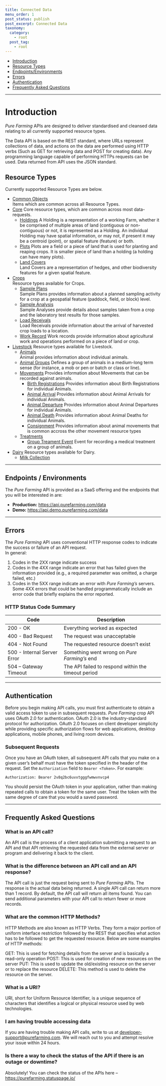 ```yaml
---
title: Connected Data
menu_order: 1
post_status: publish
post_excerpt: Connected Data
taxonomy:
  category:
    - root
  post_tag:
    - root
---
```


- [Introduction](#introduction)
- [Resource Types](#resource-types)
- [Endpoints/Environments](#endpoints-environments)
- [Errors](#errors)
- [Authentication](#authentication)
- [Frequently Asked Questions](#frequently-asked-questions)

---

# Introduction

_Pure Farming_ APIs are designed to deliver standardised and cleansed data relating to all currently supported resource types.

The Data API is based on the REST standard, where URLs represent collections of data, and actions on the data are performed using HTTP verbs (Such as GET for retrieving data and POST for creating data). Any programming language capable of performing HTTPs requests can be used. Data returned from API uses the JSON standard.

## Resource Types

Currently supported Resource Types are below.

- [Common Objects](/resource-types/common.md)  
  Items which are common across all Resource Types.
- [Core](/resource-types/core)
  Core resource types, which are common across most data-requests.
  - [Holdings](/resource-types/core/holdings.md)
    A Holding is a representation of a working Farm, whether it be comprised of multiple areas of land (contiguous or non-contiguous) or not, it is represented as a Holding. An individual Holding may have spatial information, or may not, if present it may be a centroid (point), or spatial feature (feature) or both.
  - [Plots](/resource-types/core/plots.md)
    Plots are a field or a piece of land that is used for planting and reaping crops.
    It is smaller piece of land than a holding (a holding can have many plots).
  - [Land Covers](/resource-types/core/land-covers.md)  
    Land Covers are a representation of hedges, and other biodiversity features for a given spatial feature.
- [Crops](/resource-types/crops)  
  Resource types available for Crops.
  - [Sample Plans](/resource-types/crops/sample-plan.md)  
    Sample Plans provides information about a planned sampling activity for a crop at a geospatial feature (paddock, field, or block) level.
  - [Sample Analysis](/resource-types/crops/sample-analysis.md)  
    Sample Analyses provide details about samples taken from a crop and the laboratory test results for those samples.
  - [Load Receivals](/resource-types/crops/load-receival.md)  
    Load Receivals provide information about the arrival of harvested crop loads to a location.
  - [Work Record](/resource-types/crops/work-record.md)
    Work records provide information about agricultural work and operations performed on a piece of land or crop.
- [Livestock](/resource-types/livestock)
  Resource types available for Livestock.
  - [Animals](/resource-types/livestock/animals.md)  
    Animal provides information about individual animals.
  - [Animal Groups](/resource-types/livestock/animal-group.md)
    Defines a group of animals in a medium-long term sense (for instance, a mob or pen or batch or class or line).
  - [Movements](/resource-types/livestock/movements)
    Provides information about Movements that can be recorded against animals.
    - [Birth Registrations](/resource-types/livestock/movements/birth-registrations.md)
      Provides information about Birth Registrations for individual Animals.
    - [Animal Arrival](/resource-types/livestock/movements/animal-arrival.md)
      Provides information about Animal Arrivals for individual Animals.
    - [Animal Departure](/resource-types/livestock/movements/animal-departure.md)
      Provides information about Animal Departures for individual Animals.
    - [Animal Death](/resource-types/livestock/movements/animal-death.md)
      Provides information about Animal Deaths for individual Animals.
    - [Consignment](/resource-types/livestock/movements/consignment.md)
      Provides information about animal movements that is common accross the other movement resource types
  - [Treatments](/resource-types/livestock/treatments/index.md)
    - [Group Treament Event](/resource-types/livestock/treatments/group-treament-event.md) Event for recording a medical treatment on a group of animals.
- [Dairy](/resource-types/dairy)
  Resource types available for Dairy.
  - [Milk Collection](/resource-types/dairy/milk-collection.md)

---

## Endpoints / Environments

The _Pure Farming_ API is provided as a SaaS offering and the endpoints that you will be interested in are:

- **Production:** https://api.purefarming.com/data
- **Demo:** https://api.demo.purefarming.com/data

---

## Errors

The _Pure Farming_ API uses conventional HTTP response codes to indicate the success or failure of an API request.  
In general:

1. Codes in the 2XX range indicate success
2. Codes in the 4XX range indicate an error that has failed given the information provided (e.g., a required parameter was omitted, a charge failed, etc.)
3. Codes in the 5XX range indicate an error with _Pure Farming’s_ servers.  
   Some 4XX errors that could be handled programmatically include an error code that briefly explains the error reported.

### HTTP Status Code Summary

| Code                        | Description                                         |
| --------------------------- | --------------------------------------------------- |
| 200 - OK                    | Everything worked as expected                       |
| 400 - Bad Request           | The request was unacceptable                        |
| 404 - Not Found             | The requested resource doesn’t exist                |
| 500 - Internal Server Error | Something went wrong on _Pure Farming’s_ end        |
| 504 – Gateway Timeout       | The API failed to respond within the timeout period |

---

## Authentication

Before you begin making API calls, you must first authenticate to obtain a valid access token to use in subsequent requests. _Pure Farming_ crop API uses OAuth 2.0 for authentication. OAuth 2.0 is the industry-standard protocol for authorization. OAuth 2.0 focuses on client developer simplicity while providing specific authorization flows for web applications, desktop applications, mobile phones, and living room devices.

### Subsequent Requests

Once you have an OAuth token, all subsequent API calls that you make on a given user’s behalf must have the token specified in the header of the request. Set the `Authorization` field to `Bearer <Token>`. For example:

```
Authorization: Bearer 2v8q2bc6uvxtgggfwmwvnvcp4
```

You should persist the OAuth token in your application, rather than making repeated calls to obtain a token for the same user. Treat the token with the same degree of care that you would a saved password.

---

## Frequently Asked Questions

### What is an API call?

An API call is the process of a client application submitting a request to an API and that API retrieving the requested data from the external server or program and delivering it back to the client.

### What is the difference between an API call and an API response?

The API call is just the request being sent to _Pure Farming_ APIs. The response is the actual data being returned. A single API call can return more than 1 record. By default, the API call will return all items found. You can send additional parameters with your API call to return fewer or more records.

### What are the common HTTP Methods?

HTTP Methods are also known as HTTP Verbs. They form a major portion of uniform interface restriction followed by the REST that specifies what action has to be followed to get the requested resource. Below are some examples of HTTP methods:

GET: This is used for fetching details from the server and is basically a read-only operation
POST: This is used for creation of new resources on the server
PUT: This is used to update the old/existing resource on the server or to replace the resource
DELETE: This method is used to delete the resource on the server.

### What is a URI?

URI, short for Uniform Resource Identifier, is a unique sequence of characters that identifies a logical or physical resource used by web technologies.

### I am having trouble accessing data

If you are having trouble making API calls, write to us at developer-support@purefarming.com. We will reach out to you and attempt resolve your issue within 24 hours.

### Is there a way to check the status of the API if there is an outage or downtime?

Absolutely! You can check the status of the APIs here – https://purefarming.statuspage.io/
